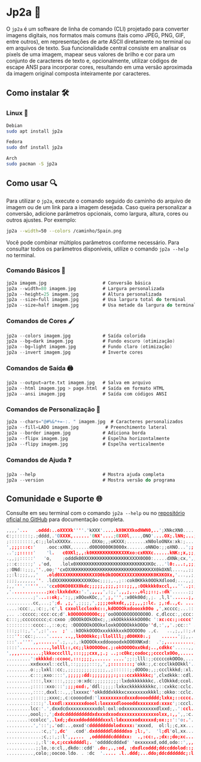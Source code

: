 # Jp2a 🎨

O ``` jp2a ``` é um software de linha de comando (CLI) projetado para converter imagens digitais, nos formatos mais comuns (tais como JPEG, PNG, GIF, entre outros), em representações de arte ASCII diretamente no terminal ou em arquivos de texto. Sua funcionalidade central consiste em analisar os pixels de uma imagem, mapear seus valores de brilho e cor para um conjunto de caracteres de texto e, opcionalmente, utilizar códigos de escape ANSI para incorporar cores, resultando em uma versão aproximada da imagem original composta inteiramente por caracteres.

## Como instalar 🛠
### Linux 🐧 
```bash
Debian
sudo apt install jp2a
```
```bash
Fedora
sudo dnf install jp2a
```
```bash
Arch
sudo pacman -S jp2a
```
## Como usar 🔍

Para utilizar o ```jp2a```, execute o comando seguido do caminho do arquivo de imagem ou de um link para a imagem desejada. Caso queira personalizar a conversão, adicione parâmetros opcionais, como largura, altura, cores ou outros ajustes. Por exemplo:

```bash
jp2a --width=50 --colors /caminho/Spain.png
```

Você pode combinar múltiplos parâmetros conforme necessário. Para consultar todos os parâmetros disponíveis, utilize o comando ```jp2a --help``` no terminal.

### Comando Básicos 🧰
```c
jp2a imagem.jpg                     # Conversão básica
jp2a --width=80 imagem.jpg          # Largura personalizada
jp2a --height=25 imagem.jpg         # Altura personalizada
jp2a --size=full imagem.jpg         # Usa largura total do terminal
jp2a --size=half imagem.jpg         # Usa metade da largura do terminal
```
### Comandos de Cores 🖌️
```c
jp2a --colors imagem.jpg            # Saída colorida
jp2a --bg=dark imagem.jpg           # Fundo escuro (otimização)
jp2a --bg=light imagem.jpg          # Fundo claro (otimização)
jp2a --invert imagem.jpg            # Inverte cores
```
### Comandos de Saída 🖨️
```c
jp2a --output=arte.txt imagem.jpg   # Salva em arquivo
jp2a --html imagem.jpg > page.html  # Saída em formato HTML
jp2a --ansi imagem.jpg              # Saída com códigos ANSI
```
### Comandos de Personalização 🧩
```c
jp2a --chars="@#%&*+=-:. " imagem.jpg  # Caracteres personalizados
jp2a --fill=LADO imagem.jpg          # Preenchimento lateral
jp2a --border imagem.jpg            # Adiciona borda
jp2a --flipx imagem.jpg             # Espelha horizontalmente
jp2a --flipy imagem.jpg             # Espelha verticalmente
```
### Comandos de Ajuda ❓
```c
jp2a --help                         # Mostra ajuda completa
jp2a --version                      # Mostra versão do programa
```

## Comunidade e Suporte 🌐 

Consulte em seu terminal com o comando ``` jp2a --help ``` ou no <a href="https://github.com/cslarsen/jp2a">repositório oficial no GitHub</a> para documentação completa.


```c
,,,,'...   .oddd:..oXXXXk''''.'kXXX'.....kX0KXXkodNWN0,..';XNkcXN0....:;dXXO;     
c:;::::::;.;dddd,.'OXXXK,......'0NX'....;0XXOl,...,ONO'....OX;.lNN;...;,o0NX;     
;:::::::::,c:;;lolxXXXXx........OXXo;,;oKXXX;.......xN0oloONXx:xk:;...':dONN,  ...
',;;;:::c:'    .ooc:xXNX,......d00O0000K0000x.......oNNOo:;;oXNO...';;',cxko......
..';;:::::'    'l.   c0XKl;,,:k0KKKKKKKKKKKXXKxo:cxKNXc......kNK:;x,;;,..lx,....''
.,,;;:::::'   'o,    ;odddk00XXXKKKKKKKKKKKKKKXXXX0O00:.....dXNk;cx,',,..;;....'',
;::c:::::;' .'od,   .lolx0XKKKKKKKKKKKKKKKKKKKKKKKKKXKOc...'l0:...:,;;;;..........
;:ONd::;;;,''.,oo;''cxOXXKKKKKKKKKKKKKKKKKKKKKKKKKKKKKXX0kOXNl....,,;;::'.........
;;:l:;;;,,,'   .old0XXXKKKKKKKKKXXO0kOkOOOKXXXXXXKKKKKK0KXKOXx,'...,,;;;,.........
;;;;,,,,,,,''. .ldXXXKKKKKKKXXXKOoc;;;;,.,;::cok0KKkk0OOkXdlood;...,,;;;;......l0'
;,,'''.'''''...'ccx0OKO00XX0kdc;;;;;,;;;,;:::;;,,:OOkkkk0xccl,..''..;:;;;,......'.
,'.............;xc:lkxkdxKx:'.',,,,,',:;,',,,;,..,ol;;::;.:dk'......;;::::'.......
..........;'...::ok;.':;,;x0OoxKOc,,',;,''',:x00k00d;,;. ,l,l'......;,...;........
..........cc,...;';d. ,;,',;;;;,',;;;;ookxdc,,;;,,,;:lc. ;,:d..,c. ......;........
....:ccc:,,:c:;,:c',l cxxollccloxkc::,kdOOOOkxdoooxk00o ,',xcccc;...::...',.......
,.. .:ccccc;:ccc:cc;d'.kOOOOOOOOOOc;;'ooOOOOOOOOOOOO0O. c,dlccc:,;ccc:....:. .....
c:::;;ccccccccc;c:cxoo ;OOOOkOOkOOxc;,;xkOOkkkkkkOO00c ':xc:cc:;:cccc'. ..;'.cccc,
::::::::::cccc:.,::o;c; :OOOOOOkOOOkxloxkOOOOOkkkOOOo''d,:',,'.;cc::' . ..';.:c;..
:::;;::;,'.',;:'...  ;' .:kOOkkOOOOxxxkkkkxxkOOOOO0o .,c.   ..,;,,::;.dl...:.,:,:c
:::''::cc:;....'..... ..,,lkOOOkkc;:llollll;;dO0KK0:.;    ......';;,,.:o...;,.cccc
:::'..'''',,.......'.;,.,:,:kOOOOkxxddoooodxkOO0XNKxd:  .';,..........;x....:.:ccc
::::'...........,lolll::,cc;;lkOOOOOoc.;:okOOOOOxxOkd;..,cdkkc'.....,, .. ..:.'ccc
',,,,........;lkkoccclll,:::;;;cxx,;.; ..;:cOkc;codoc;;cccclxOOo,.....  . ..,,.ccc
.........':okkkkd::ccooc,:::;;;;,...... ....';;:;lll:;;cccccokOOOo,.... ck'..:.;cc
.........xxdxxxxl::ccll,::;;;;;:::;,',;::::::::;'okk:;,c:ccclkkOOkkl'.. ;K...:...'
.........o:;;lxkl::cc;,;;;;;;;;;;;;;;,,;::::::;;dOOOo;,;;ccclkkkd;:xl....k...,;..,
.........c:::;xxo::::',;;;;;:dd:;;;;;;;;:;:::ccxkkkkkc;',clxdkkk::cdl....x. ..:...
.........::::,lxx::::,;;;;:o:xdc:;;;;;;;;;:lxdokkkkkkkc,.clOkkkd;ccol... ';...;'.:
.........;:::::xxo:::';;;;oxd:,'ddl:;;;;:lxkxckkkkkkkkkc,::cxkkc:cclc.... ....';.;
.........,::::,dxxl::.,,;lxxxxc''okkdddxkkkxcxxxxxxxxkkkl;:okko::cclc....  ....c..
.........;::::;;xxxc;,c:coooodxd:'lxxxxxxxxcdxxxdoooodddd;lxkx;::cccc..... . ..;,.
.........::::;'.lxxdl:xxxxxxxdoool:loxxxxdlooooddxxxxxxxd:xxxc';:cccl..... d:...:.
.........lcc:'.',dxxdcdxxxxxxxxxxxdol:oxl:odxxxxxxxxxxxxdlxxd;,.':ccl..... :c ..:.
........,oool;:,';dxdcddddddddddxdxxxdxxodxxxxxxxxxxxxxxolxx,:,,',,:c......:d.,l;'
........:ccolcc',.lxd;;dxxxddoddddddxxxl:ldxxxxxodxxxxxd;ox:;:':'o:.'...... '.':.;
..........','::';.'od:..,oxxd'cddddddddolodxxxx:'xxxxd,  ol:l;;c,xx........  . ..;
.............:c,;';,dc'  .cod'.dxddddddldddddxo ;l:,'.  'l;dl'ol,xx......... '. .'
.............;c,;:,;:l',,,...  ,oddddddcddddxx:  .,:cc:,.;dx:;do;xc......... :c ..
...........;,:l':o,c;ccxkddddl;. 'oddddcdddxd' 'oxxxxxxd,odd,odo::',,,...... .c ..
...........;;lo,:o:cl,,dkdo::cdd' .do:,.,:od, :dxdlcoddd;ddccddolod::;.....,..c  .
..........,colo;;oocoo.ldo. . :dc  '..... .l..ddd;...ddo;ddcddddddc;:l....::, ;. .
```